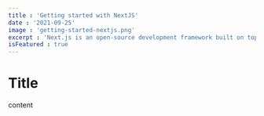 ```yaml
---
title : 'Getting started with NextJS'
date : '2021-09-25'
image : 'getting-started-nextjs.png'
excerpt : 'Next.js is an open-source development framework built on top of Node.js enabling React based web applications functionalities such as server-side rendering and generating static websites.'
isFeatured : true
---
```


# Title 

content